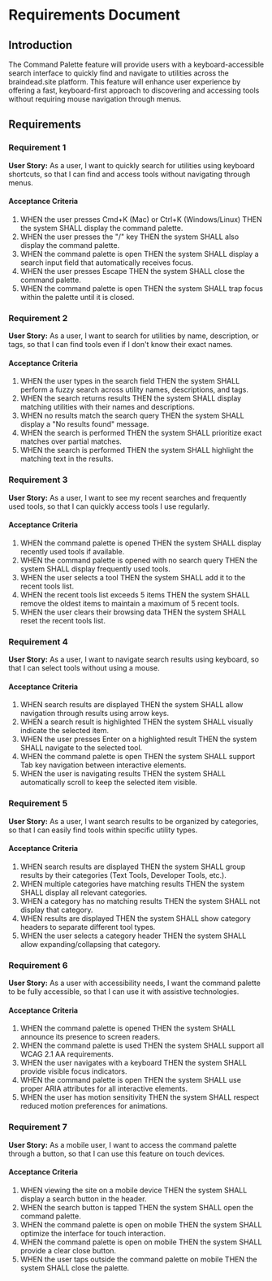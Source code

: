 # Requirements Document

## Introduction

The Command Palette feature will provide users with a keyboard-accessible search interface to quickly find and navigate to utilities across the braindead.site platform. This feature will enhance user experience by offering a fast, keyboard-first approach to discovering and accessing tools without requiring mouse navigation through menus.

## Requirements

### Requirement 1

**User Story:** As a user, I want to quickly search for utilities using keyboard shortcuts, so that I can find and access tools without navigating through menus.

#### Acceptance Criteria

1. WHEN the user presses Cmd+K (Mac) or Ctrl+K (Windows/Linux) THEN the system SHALL display the command palette.
2. WHEN the user presses the "/" key THEN the system SHALL also display the command palette.
3. WHEN the command palette is open THEN the system SHALL display a search input field that automatically receives focus.
4. WHEN the user presses Escape THEN the system SHALL close the command palette.
5. WHEN the command palette is open THEN the system SHALL trap focus within the palette until it is closed.

### Requirement 2

**User Story:** As a user, I want to search for utilities by name, description, or tags, so that I can find tools even if I don't know their exact names.

#### Acceptance Criteria

1. WHEN the user types in the search field THEN the system SHALL perform a fuzzy search across utility names, descriptions, and tags.
2. WHEN the search returns results THEN the system SHALL display matching utilities with their names and descriptions.
3. WHEN no results match the search query THEN the system SHALL display a "No results found" message.
4. WHEN the search is performed THEN the system SHALL prioritize exact matches over partial matches.
5. WHEN the search is performed THEN the system SHALL highlight the matching text in the results.

### Requirement 3

**User Story:** As a user, I want to see my recent searches and frequently used tools, so that I can quickly access tools I use regularly.

#### Acceptance Criteria

1. WHEN the command palette is opened THEN the system SHALL display recently used tools if available.
2. WHEN the command palette is opened with no search query THEN the system SHALL display frequently used tools.
3. WHEN the user selects a tool THEN the system SHALL add it to the recent tools list.
4. WHEN the recent tools list exceeds 5 items THEN the system SHALL remove the oldest items to maintain a maximum of 5 recent tools.
5. WHEN the user clears their browsing data THEN the system SHALL reset the recent tools list.

### Requirement 4

**User Story:** As a user, I want to navigate search results using keyboard, so that I can select tools without using a mouse.

#### Acceptance Criteria

1. WHEN search results are displayed THEN the system SHALL allow navigation through results using arrow keys.
2. WHEN a search result is highlighted THEN the system SHALL visually indicate the selected item.
3. WHEN the user presses Enter on a highlighted result THEN the system SHALL navigate to the selected tool.
4. WHEN the command palette is open THEN the system SHALL support Tab key navigation between interactive elements.
5. WHEN the user is navigating results THEN the system SHALL automatically scroll to keep the selected item visible.

### Requirement 5

**User Story:** As a user, I want search results to be organized by categories, so that I can easily find tools within specific utility types.

#### Acceptance Criteria

1. WHEN search results are displayed THEN the system SHALL group results by their categories (Text Tools, Developer Tools, etc.).
2. WHEN multiple categories have matching results THEN the system SHALL display all relevant categories.
3. WHEN a category has no matching results THEN the system SHALL not display that category.
4. WHEN results are displayed THEN the system SHALL show category headers to separate different tool types.
5. WHEN the user selects a category header THEN the system SHALL allow expanding/collapsing that category.

### Requirement 6

**User Story:** As a user with accessibility needs, I want the command palette to be fully accessible, so that I can use it with assistive technologies.

#### Acceptance Criteria

1. WHEN the command palette is opened THEN the system SHALL announce its presence to screen readers.
2. WHEN the command palette is used THEN the system SHALL support all WCAG 2.1 AA requirements.
3. WHEN the user navigates with a keyboard THEN the system SHALL provide visible focus indicators.
4. WHEN the command palette is open THEN the system SHALL use proper ARIA attributes for all interactive elements.
5. WHEN the user has motion sensitivity THEN the system SHALL respect reduced motion preferences for animations.

### Requirement 7

**User Story:** As a mobile user, I want to access the command palette through a button, so that I can use this feature on touch devices.

#### Acceptance Criteria

1. WHEN viewing the site on a mobile device THEN the system SHALL display a search button in the header.
2. WHEN the search button is tapped THEN the system SHALL open the command palette.
3. WHEN the command palette is open on mobile THEN the system SHALL optimize the interface for touch interaction.
4. WHEN the command palette is open on mobile THEN the system SHALL provide a clear close button.
5. WHEN the user taps outside the command palette on mobile THEN the system SHALL close the palette.